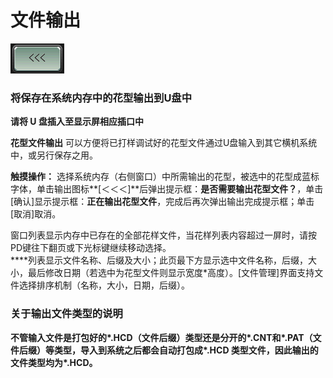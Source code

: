 # 文件输出

![](../.gitbook/assets/b2%20%281%29.PNG)

### 将保存在系统内存中的花型输出到U盘中

**请将 U 盘插入至显示屏相应插口中**

**花型文件输出** 可以方便将已打样调试好的花型文件通过U盘输入到其它横机系统中，或另行保存之用。

**触摸操作：** 选择系统内存（右侧窗口）中所需输出的花型，被选中的花型成蓝标字体，单击输出图标**\[＜＜＜\]**后弹出提示框：**是否需要输出花型文件？**，单击\[确认\]显示提示框：**正在输出花型文件**，完成后再次弹出输出完成提示框；单击\[取消\]取消。

窗口列表显示内存中已存在的全部花样文件，当花样列表内容超过一屏时，请按PD键往下翻页或下光标键继续移动选择。  
****列表显示文件名称、后缀及大小；此页最下方显示选中文件名称，后缀，大小，最后修改日期（若选中为花型文件则显示宽度\*高度）。\[文件管理\]界面支持文件选择排序机制（名称，大小，日期，后缀）。

### **关于输出文件类型的说明**

**不管输入文件是打包好的\*.HCD（文件后缀）类型还是分开的\*.CNT和\*.PAT（文件后缀）等类型，导入到系统之后都会自动打包成\*.HCD 类型文件，因此输出的文件类型均为\*.HCD。**

